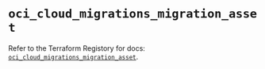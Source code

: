 # `oci_cloud_migrations_migration_asset`

Refer to the Terraform Registory for docs: [`oci_cloud_migrations_migration_asset`](https://registry.terraform.io/providers/oracle/oci/6.18.0/docs/resources/cloud_migrations_migration_asset).
